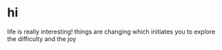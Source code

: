 # hi 
life is really interesting! things are changing which initiates you to explore the difficulty and the joy
